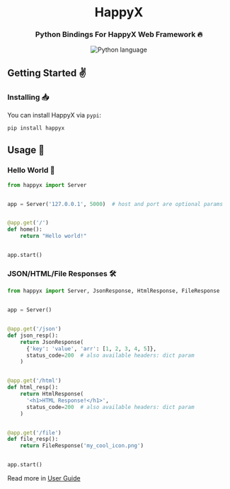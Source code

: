 <div align="center">

# HappyX

### Python Bindings For HappyX Web Framework 🔥

![Python language](https://img.shields.io/badge/>=3.7.x-1b1e2b?style=for-the-badge&logo=python&logoColor=f1fa8c&label=Python&labelColor=2b2e3b)

</div>


## Getting Started ✌

### Installing 📥

You can install HappyX via `pypi`:
```bash
pip install happyx
```

## Usage 🔌

### Hello World 👋

```py
from happyx import Server


app = Server('127.0.0.1', 5000)  # host and port are optional params


@app.get('/')
def home():
    return "Hello world!"


app.start()
```


### JSON/HTML/File Responses 🛠

```py
from happyx import Server, JsonResponse, HtmlResponse, FileResponse


app = Server()


@app.get('/json')
def json_resp():
    return JsonResponse(
      {'key': 'value', 'arr': [1, 2, 3, 4, 5]},
      status_code=200  # also available headers: dict param
    )


@app.get('/html')
def html_resp():
    return HtmlResponse(
      '<h1>HTML Response!</h1>',
      status_code=200  # also available headers: dict param
    )


@app.get('/file')
def file_resp():
    return FileResponse('my_cool_icon.png')


app.start()
```

Read more in [User Guide](https://hapticx.github.io/happyx/#/guide/)
